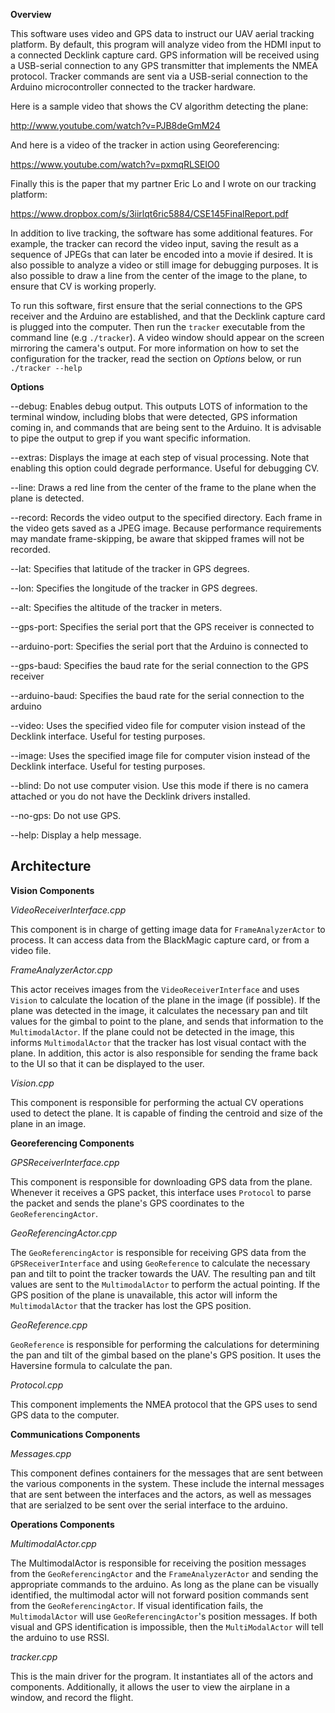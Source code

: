 **Overview**

This software uses video and GPS data to instruct our UAV aerial tracking platform. By default,
this program will analyze video from the HDMI input to a connected Decklink capture card. GPS
information will be received using a USB-serial connection to any GPS transmitter that
implements the NMEA protocol. Tracker commands are sent via a USB-serial connection to the 
Arduino microcontroller connected to the tracker hardware.

Here is a sample video that shows the CV algorithm detecting the plane:

http://www.youtube.com/watch?v=PJB8deGmM24

And here is a video of the tracker in action using Georeferencing:

https://www.youtube.com/watch?v=pxmqRLSEIO0

Finally this is the paper that my partner Eric Lo and I wrote on our tracking platform:

https://www.dropbox.com/s/3iirlqt6ric5884/CSE145FinalReport.pdf

In addition to live tracking, the software has some additional features. For example, the 
tracker can record the video input, saving the result as a sequence of JPEGs that can later
be encoded into a movie if desired. It is also possible to analyze a video or still image for
debugging purposes. It is also possible to draw a line from the center of the image to the 
plane, to ensure that CV is working properly.

To run this software, first ensure that the serial connections to the GPS receiver and the 
Arduino are established, and that the Decklink capture card is plugged into the computer. Then
run the `tracker` executable from the command line (e.g `./tracker`). A video window should 
appear on the screen mirroring the camera's output. For more information on how to set 
the configuration for the tracker, read the section on _Options_ below, or run 
`./tracker --help`


**Options**

--debug: Enables debug output. This outputs LOTS of information to the terminal window,
         including blobs that were detected, GPS information coming in, and commands that
         are being sent to the Arduino. It is advisable to pipe the output to grep if you want
         specific information.

--extras: Displays the image at each step of visual processing. Note that enabling this option
          could degrade performance. Useful for debugging CV.

--line: Draws a red line from the center of the frame to the plane when the plane is
        detected.

--record: Records the video output to the specified directory. Each frame in the video gets 
          saved as a JPEG image. Because performance requirements may mandate frame-skipping,
          be aware that skipped frames will not be recorded.

--lat: Specifies that latitude of the tracker in GPS degrees.

--lon: Specifies the longitude of the tracker in GPS degrees.

--alt: Specifies the altitude of the tracker in meters.

--gps-port: Specifies the serial port that the GPS receiver is connected to

--arduino-port: Specifies the serial port that the Arduino is connected to

--gps-baud: Specifies the baud rate for the serial connection to the GPS receiver

--arduino-baud: Specifies the baud rate for the serial connection to the arduino

--video: Uses the specified video file for computer vision instead of the Decklink interface.
         Useful for testing purposes. 

--image: Uses the specified image file for computer vision instead of the Decklink interface.
         Useful for testing purposes.

--blind: Do not use computer vision. Use this mode if there is no camera attached or you do not
         have the Decklink drivers installed.

--no-gps: Do not use GPS.

--help: Display a help message.

Architecture
------------

**Vision Components**

*VideoReceiverInterface.cpp*

This component is in charge of getting image data for `FrameAnalyzerActor` to process. It can 
access data from the BlackMagic capture card, or from a video file. 


*FrameAnalyzerActor.cpp*

This actor receives images from the `VideoReceiverInterface` and uses `Vision` to calculate
the location of the plane in the image (if possible). If the plane was detected in the image,
it calculates the necessary pan and tilt values for the gimbal to point to the plane, and sends
that information to the `MultimodalActor`. If the plane could not be detected in the image, 
this informs `MultimodalActor` that the tracker has lost visual contact with the plane. In
addition, this actor is also responsible for sending the frame back to the UI so that it can be
displayed to the user.


*Vision.cpp*

This component is responsible for performing the actual CV operations used to detect the 
plane. It is capable of finding the centroid and size of the plane in an image.


**Georeferencing Components**

*GPSReceiverInterface.cpp*

This component is responsible for downloading GPS data from the plane. Whenever it receives a GPS
packet, this interface uses `Protocol` to parse the packet and sends the plane's GPS 
coordinates to the `GeoReferencingActor`.


*GeoReferencingActor.cpp*

The `GeoReferencingActor` is responsible for receiving GPS data from the `GPSReceiverInterface`
and using `GeoReference` to calculate the necessary pan and tilt to point the tracker towards 
the UAV. The resulting pan and tilt values are sent to the `MultimodalActor` to perform the 
actual pointing. If the GPS position of the plane is unavailable, this actor will inform the 
`MultimodalActor` that the tracker has lost the GPS position.


*GeoReference.cpp*

`GeoReference` is responsible for performing the calculations for determining the pan
and tilt of the gimbal based on the plane's GPS position. It uses the Haversine formula to
calculate the pan.

*Protocol.cpp*

This component implements the NMEA protocol that the GPS uses to send GPS data to the computer.


**Communications Components**

*Messages.cpp*

This component defines containers for the messages that are sent between the various
components in the system. These include the internal messages that are sent between the 
interfaces and the actors, as well as messages that are serialzed to be sent over the serial 
interface to the arduino.


**Operations Components**

*MultimodalActor.cpp*

The MultimodalActor is responsible for receiving the position messages from the 
`GeoReferencingActor` and the `FrameAnalyzerActor` and sending the appropriate commands to 
the arduino. As long as the plane can be visually identified, the multimodal actor will not
forward position commands sent from the `GeoReferencingActor`. If visual identification fails,
the `MultimodalActor` will use `GeoReferencingActor`'s position messages. If both visual and 
GPS identification is impossible, then the `MultiModalActor` will tell the arduino to use
RSSI. 

*tracker.cpp*

This is the main driver for the program. It instantiates all of the actors and components. 
Additionally, it allows the user to view the airplane in a window, and record the flight.

